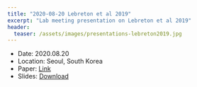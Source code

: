 ```yaml
---
title: "2020-08-20 Lebreton et al 2019"
excerpt: "Lab meeting presentation on Lebreton et al 2019"
header:
  teaser: /assets/images/presentations-lebreton2019.jpg
---
```

- Date: 2020.08.20
- Location: Seoul, South Korea
- Paper: [Link](https://doi.org/10.1371/journal.pcbi.1006973)
- Slides: [Download](/assets/pdfs/present-lebreton2019.pdf)
